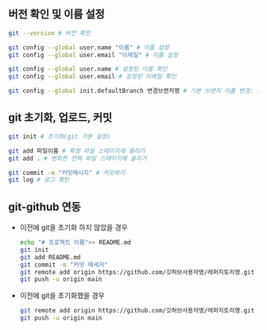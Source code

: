## 버전 확인 및 이름 설정

```bash
git --version # 버전 확인

git config --global user.name "이름" # 이름 설정
git config --global user.email "이메일" # 이름 설정

git config --global user.name # 설정된 이름 확인
git config --global user.email # 설정된 이메일 확인

git config --global init.defaultBranch 변경브랜치명 # 기본 브랜치 이름 변경: 기본 브랜치는 보통 'main'을 사용
```

## git 초기화, 업로드, 커밋

```bash
git init # 초기화(git 기본 설정)

git add 파일이름 # 특정 파일 스테이지에 올리기
git add . # 변화한 전체 파일 스테이지에 올리기

git commit -m "커밋메시지" # 커밋하기
git log # 로그 확인
```

## git-github 연동

- 이전에 git을 초기화 하지 않았을 경우
    
    ```bash
    echo "# 프로젝트 이름">> README.md
    git init
    git add README.md
    git commit -m "커밋 메세지"
    git remote add origin https://github.com/깃허브사용자명/레퍼지토리명.git
    git push -u origin main
    ```
    
- 이전에 git을 초기화했을 경우
    
    ```bash
    git remote add origin https://github.com/깃허브사용자명/레퍼지토리명.git
    git push -u origin main
    ```